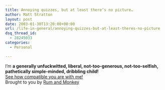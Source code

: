 ```yaml
---
title: Annoying quizzes, but at least there’s no picture…
author: Matt Stratton
layout: post
date: 2003-01-30T13:20:00+00:00
url: /life-in-general/annoying-quizzes-but-at-least-theres-no-picture
dsq_thread_id:
  - 28245033
categories:
  - Personal

---
```

I&#8217;m **a generally unfuckwitted, liberal, not-too-generous, not-too-selfish, pathetically simple-minded, dribbling child!**  
[See how compatible you are with me!][1]  
Brought to you by [Rum and Monkey][2]

 [1]: https://rumandmonkey.com/widgets/tests/compatibility/?checkid=2318
 [2]: https://rumandmonkey.com/